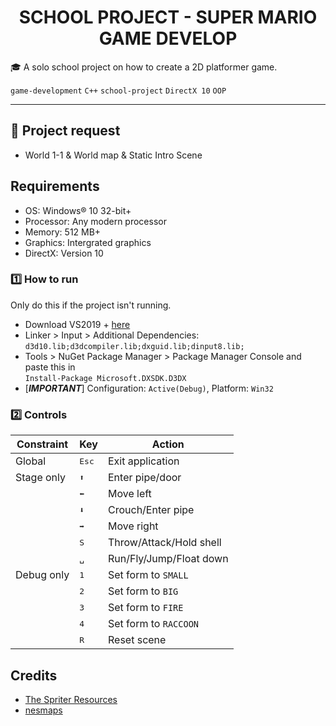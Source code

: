 <p align="center">
  <h1 align="center">SCHOOL PROJECT - SUPER MARIO GAME DEVELOP</h1>
</p>

🎓 A solo school project on how to create a 2D platformer game.

`game-development` `C++` `school-project` `DirectX 10` `OOP`

---

## 🏃 Project request ##
- World 1-1 & World map & Static Intro Scene

## Requirements
+ OS: Windows® 10 32-bit+
+ Processor: Any modern processor
+ Memory: 512 MB+
+ Graphics: Intergrated graphics
+ DirectX: Version 10


### 1️⃣ How to run ###
Only do this if the project isn't running.
+ Download VS2019 + [here](https://visualstudio.microsoft.com/vs/)
+ Linker > Input > Additional Dependencies:\
`d3d10.lib;d3dcompiler.lib;dxguid.lib;dinput8.lib;`
+ Tools > NuGet Package Manager > Package Manager Console and paste this in\
`Install-Package Microsoft.DXSDK.D3DX`
+ [***IMPORTANT***] Configuration: `Active(Debug)`, Platform: `Win32`

### 2️⃣ Controls ###
|Constraint |Key            |Action                  |
|-----------|---------------|------------------------|
|Global     |<kbd>Esc</kbd> |Exit application        |
|Stage only |<kbd>⬆</kbd>   |Enter pipe/door         |
|           |<kbd>⬅</kbd>  |Move left               |
|           |<kbd>⬇</kbd>   |Crouch/Enter pipe       |
|           |<kbd>➡</kbd>  |Move right              |
|           |<kbd>S</kbd>   |Throw/Attack/Hold shell |
|           |<kbd>␣</kbd>   |Run/Fly/Jump/Float down |
|Debug only |<kbd>1</kbd>   |Set form to `SMALL`     |
|           |<kbd>2</kbd>   |Set form to `BIG`       |
|           |<kbd>3</kbd>   |Set form to `FIRE`      |
|           |<kbd>4</kbd>   |Set form to `RACCOON`   |
|           |<kbd>R</kbd>   |Reset scene             |

## Credits
+ [The Spriter Resources](https://www.spriters-resource.com/nes/supermariobros3/)
+ [nesmaps](https://nesmaps.com/maps/SuperMarioBrothers3/SuperMarioBrothers3.html)
